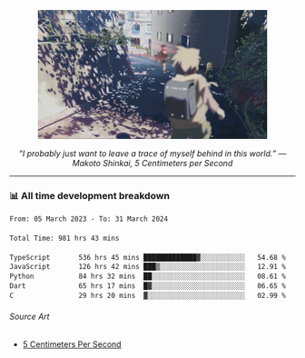 <p align="center"><img src="asset/header.jpg" width="80%"/></p>
<p align="center"><i>“I probably just want to leave a trace of myself behind in this world.” ― Makoto Shinkai, 5 Centimeters per Second</i></p>

---
<!--
<details>
  <summary>📃 My Resume</summary>

### Education

- 📖 **Computer Science**\
📆 10/2021 - present\
📍 **Thang Long University** - Hoang Mai, Hanoi, Vietnam

### Experience

<img align="right" src="https://img.shields.io/badge/Figma-F24E1E?style=flat&logo=figma&logoColor=white"/>
<img align="right" src="https://img.shields.io/badge/node.js-6DA55F?style=flat&logo=node.js&logoColor=white"/>
<img align="right" src="https://img.shields.io/badge/Next.js-black?style=flat&logo=next.js&logoColor=white"/>
<img align="right" src="https://img.shields.io/badge/TypeScript-007ACC?style=flat&logo=typescript&logoColor=white"/>


- 👨‍💻 **Frontend Web Intern**\
📆 07/2023 - present\
📍 **MQ ICT Solutions** - Hoang Mai, Hanoi, Vietnam
</details> 
-->

### 📊 All time development breakdown

<!--START_SECTION:waka-->

```txt
From: 05 March 2023 - To: 31 March 2024

Total Time: 981 hrs 43 mins

TypeScript       536 hrs 45 mins █████████████▓░░░░░░░░░░░   54.68 %
JavaScript       126 hrs 42 mins ███▒░░░░░░░░░░░░░░░░░░░░░   12.91 %
Python           84 hrs 32 mins  ██░░░░░░░░░░░░░░░░░░░░░░░   08.61 %
Dart             65 hrs 17 mins  █▓░░░░░░░░░░░░░░░░░░░░░░░   06.65 %
C                29 hrs 20 mins  ▓░░░░░░░░░░░░░░░░░░░░░░░░   02.99 %
```

<!--END_SECTION:waka-->

###### Source Art

-  [5 Centimeters Per Second](https://wallhaven.cc/w/nrowq1)

